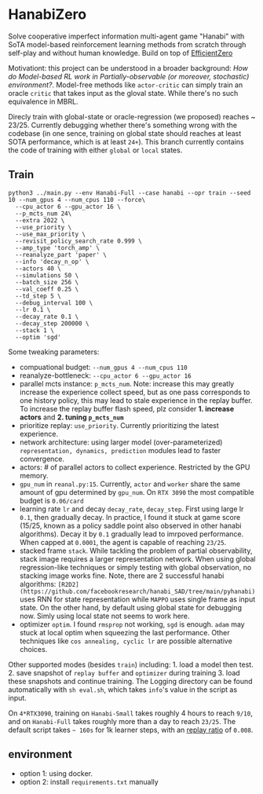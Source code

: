 # HanabiZero

Solve cooperative imperfect information multi-agent game "Hanabi" with SoTA model-based reinforcement learning methods from scratch through self-play and without human knowledge. Build on top of [EfficientZero](https://github.com/YeWR/EfficientZero)

Motivationt: this project can be understood in a broader background: *How do Model-based RL work in Partially-observable (or moreover, stochastic) environment?*. Model-free methods like `actor-critic` can simply train an oracle `critic` that takes input as the gloval state. While there's no such equivalence in MBRL.

Direcly train with global-state or oracle-regression (we proposed) reaches ~ 23/25. Currently debugging whether there's something wrong with the codebase (in one sence, training on global state should reaches at least SOTA performance, which is at least `24+`). This branch currently contains the code of training with either `global` or `local` states.

## Train

```
python3 ../main.py --env Hanabi-Full --case hanabi --opr train --seed 10 --num_gpus 4 --num_cpus 110 --force\
  --cpu_actor 6 --gpu_actor 16 \
  --p_mcts_num 24\
  --extra 2022 \
  --use_priority \
  --use_max_priority \
  --revisit_policy_search_rate 0.999 \
  --amp_type 'torch_amp' \
  --reanalyze_part 'paper' \
  --info 'decay_n_op' \
  --actors 40 \
  --simulations 50 \
  --batch_size 256 \
  --val_coeff 0.25 \
  --td_step 5 \
  --debug_interval 100 \
  --lr 0.1 \
  --decay_rate 0.1 \
  --decay_step 200000 \
  --stack 1 \
  --optim 'sgd' 
```

Some tweaking parameters:
- compuational budget: `--num_gpus 4 --num_cpus 110`
- reanalyze-bottleneck: `--cpu_actor 6 --gpu_actor 16`
- parallel mcts instance: `p_mcts_num`. Note: increase this may greatly increase the experience collect speed, but as one pass corresponds to one history policy, this may lead to stale experience in the replay buffer. To increase the replay buffer flash speed, plz consider **1. increase actors** and **2. tuning `p_mcts_num`**
- prioritize replay: `use_priority`. Currently prioritizing the latest experience.
- network architecture: using larger model (over-parameterized) `representation, dynamics, prediction` modules lead to faster convergence.
- actors: # of parallel actors to collect experience. Restricted by the GPU memory.
- `gpu_num` in `reanal.py:15`. Currently, `actor` and `worker` share the same amount of gpu determined by `gpu_num`. On `RTX 3090` the most compatible budget is `0.06/card`
- learning rate `lr` and decay `decay_rate`, `decay_step`. First using large lr `0.1`, then gradually decay. In practice, I found it stuck at game score (15/25, known as a policy saddle point also observed in other hanabi algorithms). Decay it by `0.1` gradually lead to imrpoved performance. When capped at `0.0001`, the agent is capable of reaching `23/25`.
- stacked frame `stack`. While tackling the problem of partial observability, stack image requires a larger representation network. When using global regression-like techniques or simply testing with global observation, no stacking image works fine. Note, there are 2 successful hanabi algorithms: `[R2D2](https://github.com/facebookresearch/hanabi_SAD/tree/main/pyhanabi)` uses RNN for state representation while `MAPPO` uses single frame as input state. On the other hand, by default using global state for debugging now. Simly using local state not seems to work here. 
- optimizer `optim`. I found `rmsprop` not working, `sgd` is enough. `adam` may stuck at local optim when squeezing the last performance. Other techniques like `cos annealing, cyclic lr` are possible alternative choices.

Other supported modes (besides `train`) including: 1. load a model then test. 2. save snapshot of `replay buffer` and `optimizer` during training 3. load these snapshots and continue training. The Logging directory can be found automatically with `sh eval.sh`, which takes `info`'s value in the script as input.

On `4*RTX3090`, training on `Hanabi-Small` takes roughly 4 hours to reach `9/10`, and on `Hanabi-Full` takes roughly more than a day to reach `23/25`. The default script takes `~ 160s` for 1k learner steps, with an [replay ratio](https://acsweb.ucsd.edu/~wfedus/pdf/replay.pdf) of `0.008`.  

## environment

- option 1: using docker.
- option 2: install `requirements.txt` manually